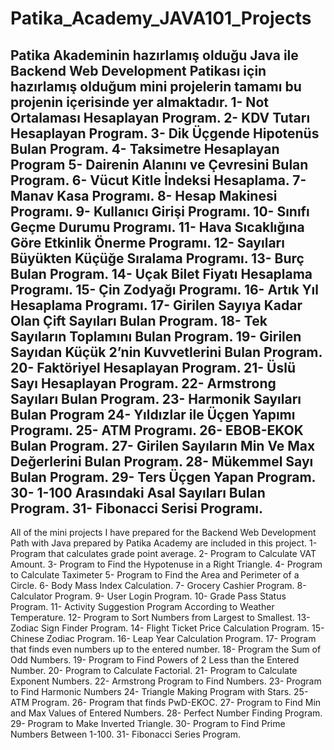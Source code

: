 # Patika_Academy_JAVA101_Projects
Patika Akademinin hazırlamış olduğu Java ile Backend Web Development Patikası için hazırlamış olduğum mini projelerin tamamı bu projenin içerisinde yer almaktadır.
1-  Not Ortalaması Hesaplayan Program.
2-  KDV Tutarı Hesaplayan Program.
3-  Dik Üçgende Hipotenüs Bulan Program.
4-  Taksimetre Hesaplayan Program
5-  Dairenin Alanını ve Çevresini Bulan Program.
6-  Vücut Kitle İndeksi Hesaplama.
7-  Manav Kasa Programı.
8-  Hesap Makinesi Programı.
9-  Kullanıcı Girişi Programı.
10- Sınıfı Geçme Durumu Programı.
11- Hava Sıcaklığına Göre Etkinlik Önerme Programı.
12- Sayıları Büyükten Küçüğe Sıralama Programı.
13- Burç Bulan Program.
14- Uçak Bilet Fiyatı Hesaplama Programı.
15- Çin Zodyağı Programı.
16- Artık Yıl Hesaplama Programı.
17- Girilen Sayıya Kadar Olan Çift Sayıları Bulan Program.
18- Tek Sayıların Toplamını Bulan Program.
19- Girilen Sayıdan Küçük 2’nin Kuvvetlerini Bulan Program.
20- Faktöriyel Hesaplayan Program.
21- Üslü Sayı Hesaplayan Program.
22- Armstrong Sayıları Bulan Program.
23- Harmonik Sayıları Bulan Program
24- Yıldızlar ile Üçgen Yapımı Programı.
25- ATM Programı.
26- EBOB-EKOK Bulan Program.
27- Girilen Sayıların Min Ve Max Değerlerini Bulan Program.
28- Mükemmel Sayı Bulan Program.
29- Ters Üçgen Yapan Program.
30- 1-100 Arasındaki Asal Sayıları Bulan Program.
31- Fibonacci Serisi Programı.
------------------------------------------------------------------------------------------------------------------------------------------------------------------------------------------------
All of the mini projects I have prepared for the Backend Web Development Path with Java prepared by Patika Academy are included in this project.
1- Program that calculates grade point average.
2- Program to Calculate VAT Amount.
3- Program to Find the Hypotenuse in a Right Triangle.
4- Program to Calculate Taximeter
5- Program to Find the Area and Perimeter of a Circle.
6- Body Mass Index Calculation.
7- Grocery Cashier Program.
8- Calculator Program.
9- User Login Program.
10- Grade Pass Status Program.
11- Activity Suggestion Program According to Weather Temperature.
12- Program to Sort Numbers from Largest to Smallest.
13- Zodiac Sign Finder Program.
14- Flight Ticket Price Calculation Program.
15- Chinese Zodiac Program.
16- Leap Year Calculation Program.
17- Program that finds even numbers up to the entered number.
18- Program the Sum of Odd Numbers.
19- Program to Find Powers of 2 Less than the Entered Number.
20- Program to Calculate Factorial.
21- Program to Calculate Exponent Numbers.
22- Armstrong Program to Find Numbers.
23- Program to Find Harmonic Numbers
24- Triangle Making Program with Stars.
25- ATM Program.
26- Program that finds PwD-EKOC.
27- Program to Find Min and Max Values ​​of Entered Numbers.
28- Perfect Number Finding Program.
29- Program to Make Inverted Triangle.
30- Program to Find Prime Numbers Between 1-100.
31- Fibonacci Series Program.









